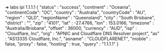 ➜  labs ipi 1.1.1.1
{
  "status"       : "success",
  "continent"    : "Oceania",
  "continentCode": "OC",
  "country"      : "Australia",
  "countryCode"  : "AU",
  "region"       : "QLD",
  "regionName"   : "Queensland",
  "city"         : "South Brisbane",
  "district"     : "",
  "zip"          : "4101",
  "lat"          : -27.4766,
  "lon"          : 153.0166,
  "timezone"     : "Australia/Brisbane",
  "offset"       : 36000,
  "currency"     : "AUD",
  "isp"          : "Cloudflare, Inc",
  "org"          : "APNIC and Cloudflare DNS Resolver project",
  "as"           : "AS13335 Cloudflare, Inc.",
  "asname"       : "CLOUDFLARENET",
  "mobile"       : false,
  "proxy"        : false,
  "hosting"      : true,
  "query"        : "1.1.1.1"
}